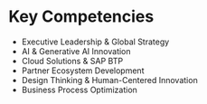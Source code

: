 # Key Competencies

- Executive Leadership & Global Strategy
- AI & Generative AI Innovation
- Cloud Solutions & SAP BTP
- Partner Ecosystem Development
- Design Thinking & Human-Centered Innovation
- Business Process Optimization